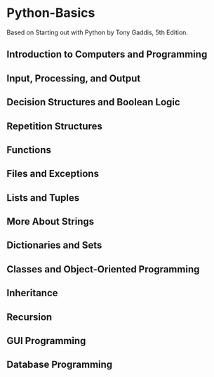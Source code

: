 # Python-Basics
Based on Starting out with Python by Tony Gaddis, 5th Edition.

## Introduction to Computers and Programming

## Input, Processing, and Output

## Decision Structures and Boolean Logic

## Repetition Structures

## Functions

## Files and Exceptions

## Lists and Tuples

## More About Strings

## Dictionaries and Sets

## Classes and Object-Oriented Programming

## Inheritance

## Recursion

## GUI Programming

## Database Programming
